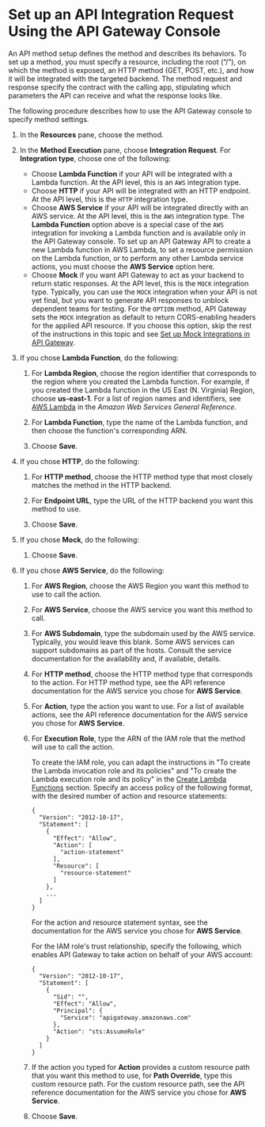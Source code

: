 # Set up an API Integration Request Using the API Gateway Console<a name="how-to-method-settings-console"></a>

 An API method setup defines the method and describes its behaviors\. To set up a method, you must specify a resource, including the root \(“/”\), on which the method is exposed, an HTTP method \(GET, POST, etc\.\), and how it will be integrated with the targeted backend\. The method request and response specify the contract with the calling app, stipulating which parameters the API can receive and what the response looks like\. 

 The following procedure describes how to use the API Gateway console to specify method settings\. 

1. In the **Resources** pane, choose the method\.

1. In the **Method Execution** pane, choose **Integration Request**\. For **Integration type**, choose one of the following:
   + Choose **Lambda Function** if your API will be integrated with a Lambda function\. At the API level, this is an `AWS` integration type\.
   + Choose **HTTP** if your API will be integrated with an HTTP endpoint\. At the API level, this is the `HTTP` integration type\.
   + Choose **AWS Service** if your API will be integrated directly with an AWS service\. At the API level, this is the `AWS` integration type\. The **Lambda Function** option above is a special case of the `AWS` integration for invoking a Lambda function and is available only in the API Gateway console\. To set up an API Gateway API to create a new Lambda function in AWS Lambda, to set a resource permission on the Lambda function, or to perform any other Lambda service actions, you must choose the **AWS Service** option here\.
   +  Choose **Mock** if you want API Gateway to act as your backend to return static responses\. At the API level, this is the `MOCK` integration type\. Typically, you can use the `MOCK` integration when your API is not yet final, but you want to generate API responses to unblock dependent teams for testing\. For the `OPTION` method, API Gateway sets the `MOCK` integration as default to return CORS\-enabling headers for the applied API resource\. If you choose this option, skip the rest of the instructions in this topic and see [Set up Mock Integrations in API Gateway](how-to-mock-integration.md)\.

1. If you chose **Lambda Function**, do the following:

   1. For **Lambda Region**, choose the region identifier that corresponds to the region where you created the Lambda function\. For example, if you created the Lambda function in the US East \(N\. Virginia\) Region, choose **us\-east\-1**\. For a list of region names and identifiers, see [AWS Lambda](http://docs.aws.amazon.com/general/latest/gr/rande.html#lambda_region) in the *Amazon Web Services General Reference*\.

   1. For **Lambda Function**, type the name of the Lambda function, and then choose the function's corresponding ARN\.

   1. Choose **Save**\.

1. If you chose **HTTP**, do the following:

   1. For **HTTP method**, choose the HTTP method type that most closely matches the method in the HTTP backend\.

   1. For **Endpoint URL**, type the URL of the HTTP backend you want this method to use\.

   1. Choose **Save**\.

1. If you chose **Mock**, do the following:

   1. Choose **Save**\.

1. If you chose **AWS Service**, do the following:

   1. For **AWS Region**, choose the AWS Region you want this method to use to call the action\.

   1. For **AWS Service**, choose the AWS service you want this method to call\.

   1.  For **AWS Subdomain**, type the subdomain used by the AWS service\. Typically, you would leave this blank\. Some AWS services can support subdomains as part of the hosts\. Consult the service documentation for the availability and, if available, details\. 

   1. For **HTTP method**, choose the HTTP method type that corresponds to the action\. For HTTP method type, see the API reference documentation for the AWS service you chose for **AWS Service**\.

   1. For **Action**, type the action you want to use\. For a list of available actions, see the API reference documentation for the AWS service you chose for **AWS Service**\.

   1. For **Execution Role**, type the ARN of the IAM role that the method will use to call the action\.

      To create the IAM role, you can adapt the instructions in "To create the Lambda invocation role and its policies" and "To create the Lambda execution role and its policy" in the [Create Lambda Functions](getting-started-lambda-non-proxy-integration.md#getting-started-new-lambda) section\. Specify an access policy of the following format, with the desired number of action and resource statements:

      ```
      {
        "Version": "2012-10-17",
        "Statement": [
          {
            "Effect": "Allow",
            "Action": [
              "action-statement"
            ],
            "Resource": [
              "resource-statement"
            ]
          },
          ...
        ]
      }
      ```

      For the action and resource statement syntax, see the documentation for the AWS service you chose for **AWS Service**\.

      For the IAM role's trust relationship, specify the following, which enables API Gateway to take action on behalf of your AWS account:

      ```
      {
        "Version": "2012-10-17",
        "Statement": [
          {
            "Sid": "",
            "Effect": "Allow",
            "Principal": {
              "Service": "apigateway.amazonaws.com"
            },
            "Action": "sts:AssumeRole"
          }
        ]
      }
      ```

   1. If the action you typed for **Action** provides a custom resource path that you want this method to use, for **Path Override**, type this custom resource path\. For the custom resource path, see the API reference documentation for the AWS service you chose for **AWS Service**\.

   1. Choose **Save**\.